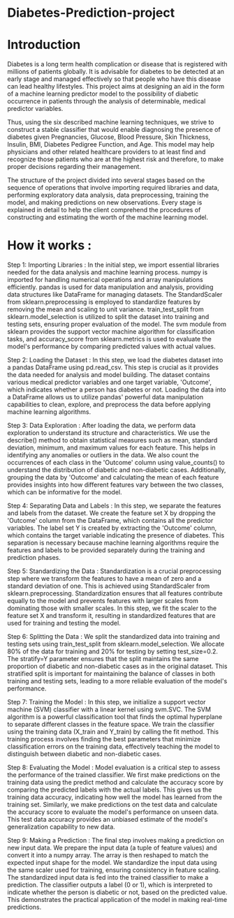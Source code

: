 # Diabetes-Prediction-project
# Introduction 
Diabetes is a long term health complication or disease that is registered with millions of patients globally. It is advisable for diabetes to be detected at an early stage and managed effectively so that people who have this disease can lead healthy lifestyles. This project aims at designing an aid in the form of a machine learning predictor model to the possibility of diabetic occurrence in patients through the analysis of determinable, medical predictor variables.

Thus, using the six described machine learning techniques, we strive to construct a stable classifier that would enable diagnosing the presence of diabetes given Pregnancies, Glucose, Blood Pressure, Skin Thickness, Insulin, BMI, Diabetes Pedigree Function, and Age. This model may help physicians and other related healthcare providers to at least find and recognize those patients who are at the highest risk and therefore, to make proper decisions regarding their management.

The structure of the project divided into several stages based on the sequence of operations that involve importing required libraries and data, performing exploratory data analysis, data preprocessing, training the model, and making predictions on new observations. Every stage is explained in detail to help the client comprehend the procedures of constructing and estimating the worth of the machine learning model.


# How it works :
Step 1: Importing Libraries :
In the initial step, we import essential libraries needed for the data analysis and machine learning process. numpy is imported for handling numerical operations and array manipulations efficiently. pandas is used for data manipulation and analysis, providing data structures like DataFrame for managing datasets. The StandardScaler from sklearn.preprocessing is employed to standardize features by removing the mean and scaling to unit variance. train_test_split from sklearn.model_selection is utilized to split the dataset into training and testing sets, ensuring proper evaluation of the model. The svm module from sklearn provides the support vector machine algorithm for classification tasks, and accuracy_score from sklearn.metrics is used to evaluate the model's performance by comparing predicted values with actual values.

Step 2: Loading the Dataset :
In this step, we load the diabetes dataset into a pandas DataFrame using pd.read_csv. This step is crucial as it provides the data needed for analysis and model building. The dataset contains various medical predictor variables and one target variable, 'Outcome', which indicates whether a person has diabetes or not. Loading the data into a DataFrame allows us to utilize pandas' powerful data manipulation capabilities to clean, explore, and preprocess the data before applying machine learning algorithms.

Step 3: Data Exploration :
After loading the data, we perform data exploration to understand its structure and characteristics. We use the describe() method to obtain statistical measures such as mean, standard deviation, minimum, and maximum values for each feature. This helps in identifying any anomalies or outliers in the data. We also count the occurrences of each class in the 'Outcome' column using value_counts() to understand the distribution of diabetic and non-diabetic cases. Additionally, grouping the data by 'Outcome' and calculating the mean of each feature provides insights into how different features vary between the two classes, which can be informative for the model.

Step 4: Separating Data and Labels :
In this step, we separate the features and labels from the dataset. We create the feature set X by dropping the 'Outcome' column from the DataFrame, which contains all the predictor variables. The label set Y is created by extracting the 'Outcome' column, which contains the target variable indicating the presence of diabetes. This separation is necessary because machine learning algorithms require the features and labels to be provided separately during the training and prediction phases.

Step 5: Standardizing the Data :
Standardization is a crucial preprocessing step where we transform the features to have a mean of zero and a standard deviation of one. This is achieved using StandardScaler from sklearn.preprocessing. Standardization ensures that all features contribute equally to the model and prevents features with larger scales from dominating those with smaller scales. In this step, we fit the scaler to the feature set X and transform it, resulting in standardized features that are used for training and testing the model.

Step 6: Splitting the Data :
We split the standardized data into training and testing sets using train_test_split from sklearn.model_selection. We allocate 80% of the data for training and 20% for testing by setting test_size=0.2. The stratify=Y parameter ensures that the split maintains the same proportion of diabetic and non-diabetic cases as in the original dataset. This stratified split is important for maintaining the balance of classes in both training and testing sets, leading to a more reliable evaluation of the model's performance.

Step 7: Training the Model :
In this step, we initialize a support vector machine (SVM) classifier with a linear kernel using svm.SVC. The SVM algorithm is a powerful classification tool that finds the optimal hyperplane to separate different classes in the feature space. We train the classifier using the training data (X_train and Y_train) by calling the fit method. This training process involves finding the best parameters that minimize classification errors on the training data, effectively teaching the model to distinguish between diabetic and non-diabetic cases.

Step 8: Evaluating the Model :
Model evaluation is a critical step to assess the performance of the trained classifier. We first make predictions on the training data using the predict method and calculate the accuracy score by comparing the predicted labels with the actual labels. This gives us the training data accuracy, indicating how well the model has learned from the training set. Similarly, we make predictions on the test data and calculate the accuracy score to evaluate the model's performance on unseen data. This test data accuracy provides an unbiased estimate of the model's generalization capability to new data.

Step 9: Making a Prediction :
The final step involves making a prediction on new input data. We prepare the input data (a tuple of feature values) and convert it into a numpy array. The array is then reshaped to match the expected input shape for the model. We standardize the input data using the same scaler used for training, ensuring consistency in feature scaling. The standardized input data is fed into the trained classifier to make a prediction. The classifier outputs a label (0 or 1), which is interpreted to indicate whether the person is diabetic or not, based on the predicted value. This demonstrates the practical application of the model in making real-time predictions.
